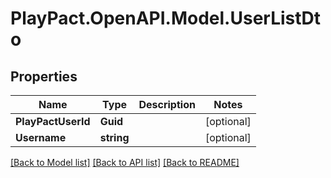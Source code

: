 # PlayPact.OpenAPI.Model.UserListDto

## Properties

Name | Type | Description | Notes
------------ | ------------- | ------------- | -------------
**PlayPactUserId** | **Guid** |  | [optional] 
**Username** | **string** |  | [optional] 

[[Back to Model list]](../README.md#documentation-for-models) [[Back to API list]](../README.md#documentation-for-api-endpoints) [[Back to README]](../README.md)

